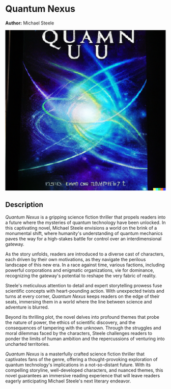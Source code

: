 # Quantum Nexus

**Author:** Michael Steele

![Quantum Nexus Cover](mockup-books/quantum-nexus/QN.png)

## Description

*Quantum Nexus* is a gripping science fiction thriller that propels readers into a future where the mysteries of quantum technology have been unlocked. In this captivating novel, Michael Steele envisions a world on the brink of a monumental shift, where humanity's understanding of quantum mechanics paves the way for a high-stakes battle for control over an interdimensional gateway.

As the story unfolds, readers are introduced to a diverse cast of characters, each driven by their own motivations, as they navigate the perilous landscape of this new era. In a race against time, various factions, including powerful corporations and enigmatic organizations, vie for dominance, recognizing the gateway's potential to reshape the very fabric of reality.

Steele's meticulous attention to detail and expert storytelling prowess fuse scientific concepts with heart-pounding action. With unexpected twists and turns at every corner, *Quantum Nexus* keeps readers on the edge of their seats, immersing them in a world where the line between science and adventure is blurred.

Beyond its thrilling plot, the novel delves into profound themes that probe the nature of power, the ethics of scientific discovery, and the consequences of tampering with the unknown. Through the struggles and moral dilemmas faced by the characters, Steele challenges readers to ponder the limits of human ambition and the repercussions of venturing into uncharted territories.

*Quantum Nexus* is a masterfully crafted science fiction thriller that captivates fans of the genre, offering a thought-provoking exploration of quantum technology's implications in a not-so-distant future. With its compelling storyline, well-developed characters, and nuanced themes, this novel guarantees an immersive reading experience that will leave readers eagerly anticipating Michael Steele's next literary endeavor.

